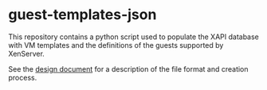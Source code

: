 # guest-templates-json

This repository contains a python script used to populate the XAPI
database with VM templates and the definitions of the guests supported
by XenServer.

See the [design document](https://code.citrite.net/projects/XSC/repos/xs-documents/browse/designs/vm-data-templates/design.txt) for a description of the file format and
creation process.